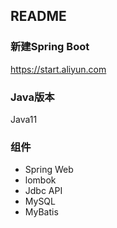 ## README

### 新建Spring Boot

https://start.aliyun.com

### Java版本

Java11

### 组件

+ Spring Web
+ lombok
+ Jdbc API
+ MySQL
+ MyBatis